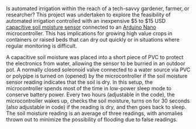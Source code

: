 Is automated irrigation within the reach of a tech-savvy gardener, farmer, or researcher? This project was undertaken to explore the feasibility of automated irrigation controlled with an inexpensive $5 to $15 USD [capacitive soil moisture sensor](https://www.digikey.com/en/products/detail/dfrobot/SEN0193/6588605) connected to an [Arduino Nano](https://www.amazon.com/dp/B07G99NNXL/ref=sspa_dk_detail_0?psc=1&pd_rd_i=B07G99NNXL&pd_rd_w=93ej7&content-id=amzn1.sym.386c274b-4bfe-4421-9052-a1a56db557ab&pf_rd_p=386c274b-4bfe-4421-9052-a1a56db557ab&pf_rd_r=D43HB0071WQN1YQWWBES&pd_rd_wg=hMQO5&pd_rd_r=2c1c8652-56ad-47d5-96a9-a8772ff30c36&s=pc&sp_csd=d2lkZ2V0TmFtZT1zcF9kZXRhaWxfdGhlbWF0aWM) microcontroller. This has implications for growing high value crops in containers or raised beds that can dry out quickly or in situations where regular monitoring is difficult.

A capacitive soil moisture was placed into a short piece of PVC to protect the electronics from water, allowing the sensor to be burried in an outdoor pot. A normally closed soleonoid valve connected to a water source via PVC or polypipe is turned on (opened) by the microcontroller if the soil moisture sensor reading indicates that the soil is dry. In this setup, the microcontroller spends most of the time in low-power sleep mode to conserve battery power. Every two hours (adjustable in the code), the microcontroller wakes up, checks the soil moisture, turns on for 30 seconds (also adjustable in code) if the reading is dry, and then goes back to sleep. The soil moisture reading is an average of three readings, with anomalies thrown out to minimize the possibility of flooding due to false readings.
 
